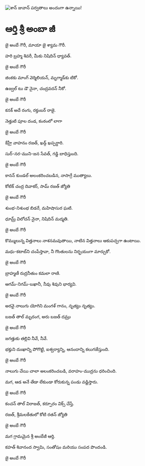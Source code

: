 ![శాన్ జువాన్ పర్వతాలు అందంగా ఉన్నాయి!](lib/assets/images/artis/img.png "శాన్ జువాన్ పర్వతాలు")

# ఆర్తి శ్రీ అంబా జీ

జై అంబే గౌరీ, మాయా జై శ్యామ గౌరీ.

హరి బ్రహ్మ శివరీ, మీకు నిషిదిన్ ధ్యావత్.

జై అంబే గౌరీ

జింకకు మాంగ్ వెర్మిలియన్, మృగ్మాడ్‌కు టికో.

ఉజ్వల్ టు డౌ నైనా, చంద్రవదన్ నీకో.

జై అంబే గౌరీ

కనక్ అదే రంగు, రక్తంబర్ రాజై.

నెత్తుటి పూల దండ, కంఠంలో లాగా

జై అంబే గౌరీ

కేహ్రీ వాహనం రజత్, ఖడ్గ్ ఖప్పర్ధారి.

సుర్-నర-ముని-జన సేవత్, గడ్డి బాధిస్తుంది.

జై అంబే గౌరీ

కానన్ కుండల్ అలంకరించబడిన, నాసాగ్రే ముత్యాలు.

కోటిక్ చంద్ర దివాకర్, సామ్ రజత్ జ్యోతి

జై అంబే గౌరీ

శుంభ-నిశుంభ బిడరే, మహిషాసుర ఘటి.

ధూమ్ర్ విలోచన్ నైనా, నిషిదిన్ మద్మతి.

జై అంబే గౌరీ

కొమ్ములున్న విత్తనాలు నాశనమవుతాయి, నాటిన విత్తనాలు ఆకుపచ్చగా ఉంటాయి.

మధు-కటాబ్‌ని చంపేస్తావా, నీ గొంతులను నిర్భయంగా మార్చుకో.

జై అంబే గౌరీ

బ్రాహ్మణీ రుద్రనీతుం కమలా రాణి.

ఆగమ్-నిగమ్-బఖానీ, నీవు శివుని భార్యవి.

జై అంబే గౌరీ

అరవై నాలుగు యోగిని మంగళ్ గానం, నృత్యం నృత్యం.

బజత్ తాల్ మృదంగ, అరు బజత్ దమ్రు

జై అంబే గౌరీ

జగత్తుకు తల్లివి నీవే, నీవే.

భక్తుని దుఃఖాన్ని పోగొట్టి, ఐశ్వర్యాన్ని, ఆనందాన్ని కలుగజేస్తుంది.

జై అంబే గౌరీ

నాలుగు చేయి చాలా అలంకరించబడి, వరాహం-ముద్రను ధరించింది.

మగ, ఆడ అనే తేడా లేకుండా కోరుకున్న పండు వడ్డిస్తారు.

జై అంబే గౌరీ

కంచన్ తాల్ విరాజత్, కర్పూరం విక్స్ చేస్తే.

రజత్, శ్రీమలకేతులో కోటి రతన్ జ్యోతి

జై అంబే గౌరీ

మగ గ్రామమైన శ్రీ అంబేజీ ఆర్తి.
 
కహత్ శివానంద స్వామి, సంతోషం మరియు సంపద పొందండి.

జై అంబే గౌరీ